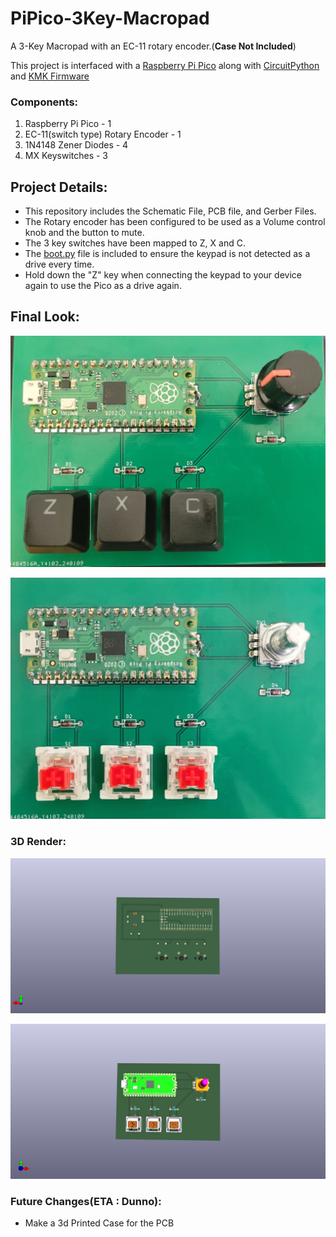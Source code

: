 # PiPico-3Key-Macropad 

A 3-Key Macropad with an EC-11 rotary encoder.(**Case Not Included**)

This project is interfaced with a [Raspberry Pi Pico](https://www.raspberrypi.com/documentation/microcontrollers/raspberry-pi-pico.html) along with [CircuitPython](https://circuitpython.org/) and [KMK Firmware](http://kmkfw.io/)

### Components:
1. Raspberry Pi Pico - 1
2. EC-11(switch type) Rotary Encoder - 1
3. 1N4148 Zener Diodes - 4
4. MX Keyswitches - 3

## Project Details:
* This repository includes the Schematic File, PCB file, and Gerber Files.
* The Rotary encoder has been configured to be used as a Volume control knob and the button to mute.
* The 3 key switches have been mapped to Z, X and C.
* The [boot.py](boot.py) file is included to ensure the keypad is not detected as a drive every time.
* Hold down the "Z" key when connecting the keypad to your device again to use the Pico as a drive again.


## Final Look:

![Front View with Keycaps](PCB_Images/FrontView_caps.jpg)

![Front View](PCB_Images/FrontView.jpg)


### 3D Render:

![Back View](Keypad_3D_View/3Keypad%20Back.png)

![Front View](Keypad_3D_View/3Keypad%20Front.png)


### Future Changes(ETA : Dunno):
* Make a 3d Printed Case for the PCB
